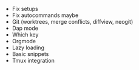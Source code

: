 - Fix setups
- Fix autocommands maybe 
- Git (worktrees, merge conflicts, diffview, neogit)
- Dap mode
- Which key
- Orgmode
- Lazy loading
- Basic snippets
- Tmux integration
